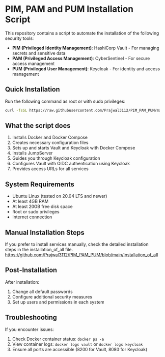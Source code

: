 # PIM, PAM and PUM Installation Script

This repository contains a script to automate the installation of the following security tools:

- **PIM (Privileged Identity Management)**: HashiCorp Vault - For managing secrets and sensitive data
- **PAM (Privileged Access Management)**: CyberSentinel - For secure access management
- **PUM (Privileged User Management)**: Keycloak - For identity and access management

## Quick Installation

Run the following command as root or with sudo privileges:

```bash
curl -fsSL https://raw.githubusercontent.com/Prajwal3112/PIM_PAM_PUM/main/install-pim-pam-pum.sh | sudo bash
```

## What the script does

1. Installs Docker and Docker Compose
2. Creates necessary configuration files
3. Sets up and starts Vault and Keycloak with Docker Compose
4. Installs JumpServer
5. Guides you through Keycloak configuration
6. Configures Vault with OIDC authentication using Keycloak
7. Provides access URLs for all services

## System Requirements

- Ubuntu Linux (tested on 20.04 LTS and newer)
- At least 4GB RAM
- At least 20GB free disk space
- Root or sudo privileges
- Internet connection

## Manual Installation Steps

If you prefer to install services manually, check the detailed installation steps in the installation_of_all file. https://github.com/Prajwal3112/PIM_PAM_PUM/blob/main/installation_of_all

## Post-Installation

After installation:

1. Change all default passwords
2. Configure additional security measures
3. Set up users and permissions in each system

## Troubleshooting

If you encounter issues:

1. Check Docker container status: `docker ps -a`
2. View container logs: `docker logs vault` or `docker logs keycloak`
3. Ensure all ports are accessible (8200 for Vault, 8080 for Keycloak)
